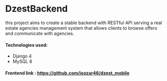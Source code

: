 # DzestBackend
this project aims to create a stable backend with RESTful API serving a real estate agencies management system that allows clients to browse offers and communicate with agencies.
#### Technologies used:
- Django 4
- MySQL 8

#### Frontend link : https://github.com/isozar46/dzest_mobile
